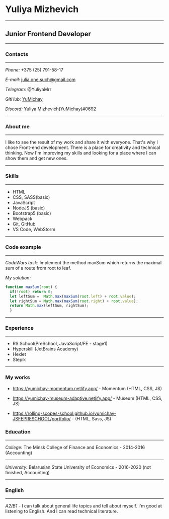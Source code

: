 # Yuliya Mizhevich

---

## Junior Frontend Developer

---

### Contacts

---

*Phone:* +375 (25) 791-58-17

*E-mail:* julia.one.such@gmail.com

*Telegram:* @YuliyaMrr

*GitHub:* [YuMichay](https://github.com/YuMichay)

*Discord:* Yuliya Mizhevich(YuMichay)#0692

---

### About me

---

I like to see the result of my work and share it with everyone. That's why I chose Front-end development. There is a place for creativity and technical thinking. Now I'm improving my skills and looking for a place where I can show them and get new ones.

---

### Skills

---

* HTML
* CSS, SASS(basic)
* JavaScript
* NodeJS (basic)
* Bootstrap5 (basic)
* Webpack
* Git, GitHub
* VS Code, WebStorm

---

### Code example

---

*CodeWars task:*  Implement the method maxSum which returns the maximal sum of a route from root to leaf.

*My solution:*

```javascript
function maxSum(root) {
  if(!root) return 0;
  let leftSum =  Math.max(maxSum(root.left) + root.value);
  let rightSum = Math.max(maxSum(root.right) + root.value);
  return Math.max(leftSum, rightSum);
  } 
```

---

### Experience

---

* RS School(PreSchool, JavaScript/FE - stage1)
* Hyperskill (JetBrains Academy)
* Hexlet
* Stepik

---

### My works

* <https://yumichay-momentum.netlify.app/> - Momentum (HTML, CSS, JS)

* <https://yumichay-museum-adaptive.netlify.app/> - Museum (HTML, CSS, JS)

* <https://rolling-scopes-school.github.io/yumichay-JSFEPRESCHOOL/portfolio/> - (HTML, Sass, JS)

### Education

---

*College:*
The Minsk College of Finance and Economics - 2014-2016 (Accounting)

---

*University:*
Belarusian State University of Economics - 2016-2020 (not finished, Accounting)

---

### English

---

*A2/B1* - I can talk about general life topics and tell about myself. I'm good at listening to English. And I can read technical literature.